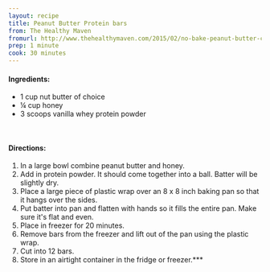 ```yaml
---
layout: recipe
title: Peanut Butter Protein bars
from: The Healthy Maven
fromurl: http://www.thehealthymaven.com/2015/02/no-bake-peanut-butter-cup-protein-bars.html
prep: 1 minute
cook: 30 minutes
---
```


#### Ingredients:

* 1 cup nut butter of choice
* ¼ cup honey
* 3 scoops vanilla whey protein powder

<br>

#### Directions:

1. In a large bowl combine peanut butter and honey.
2. Add in protein powder. It should come together into a ball. Batter will be slightly dry.
3. Place a large piece of plastic wrap over an 8 x 8 inch baking pan so that it hangs over the sides.
4. Put batter into pan and flatten with hands so it fills the entire pan. Make sure it's flat and even.
5. Place in freezer for 20 minutes.
6. Remove bars from the freezer and lift out of the pan using the plastic wrap.
7. Cut into 12 bars.
8. Store in an airtight container in the fridge or freezer.***
